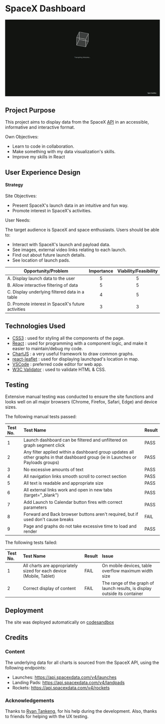 # SpaceX Dashboard

[1]: https://b0p6g4.csb.app/
[2]: https://github.com/WillN-Git/SpaceX-Dashboard/blob/main/MDImages/spaceX-dashboard-shorts.gif?raw=true
[![SpaceX Dashboard][2]][1]

## Project Purpose

This project aims to display data from the SpaceX [API](https://github.com/r-spacex/SpaceX-API) in an accessible, informative and interactive format.

Own Objectives: 

- Learn to code in collaboration.
- Make something with my data visualization's skills.
- Improve my skills in React

## User Experience Design

#### Strategy

Site Objectives:

- Present SpaceX's launch data in an intuitive and fun way.
- Promote interest in SpaceX's activities.

User Needs:

The target audience is SpaceX and space enthusiasts. Users should be able to:

- Interact with SpaceX's launch and payload data.
- See images, external video links relating to each launch.
- Find out about future launch details.
- See location of launch pads.

| Opportunity/Problem                           | Importance     | Viability/Feasibility  |
| --------------------------------------------- |:--------------:|:-----------------------:|
| A. Display launch data to the user| 5 | 5 |
| B. Allow interactive filtering of data        | 5 | 5 |
| C. Display underlying filtered data in a table| 4 | 5 |
| D. Promote interest in SpaceX's future activities | 3 | 3 |

## Technologies Used

- [CSS3](https://www.w3.org/Style/CSS/Overview.en.html) : used for styling all the components of the page.
- [React](https://reactjs.org/docs/introducing-jsx.html) : used for programming with a component logic, and make it easier to maintain/debug my code.
- [ChartJS](https://react-chartjs-2.js.org/) : a very useful framework to draw common graphs.
- [react-leaflet](https://react-leaflet.js.org/) : used for displaying launchpad's location in map.
- [VSCode](https://code.visualstudio.com) : preferred code editor for web app.
- [W3C Validator](https://jigsaw.w3.org) : used to validate HTML & CSS.

## Testing

Extensive manual testing was conducted to ensure the site functions and looks well on all major browsers (Chrome, Firefox, Safari, Edge) and device sizes.

The following manual tests passed:

| Test No. | Test Name | Result |
|:-|:-|:-|
|1|Launch dashboard can be filtered and unfiltered on graph segment click|PASS|
|2|Any filter applied within a dashboard group updates all other graphs in that dashboard group (ie in Launches or Payloads groups)|PASS|
|3|No excessive amounts of text|PASS|
|4|All navigation links smooth scroll to correct section|PASS|
|5|All text is readable and appropriate size|PASS|
|6|All external links work and open in new tabs (target="_blank")|PASS|
|7|Add Launch to Calendar button fires with correct parameters|PASS|
|8|Forward and Back browser buttons aren't required, but if used don't cause breaks|FAIL|
|9|Page and graphs do not take excessive time to load and render|PASS|


The following tests failed:

| Test No. | Test Name | Result | Issue |
|:-|:-|:-|:-|
|1|All charts are appropriately sized for each device (Mobile, Tablet)|FAIL| On mobile devices, table overflow maximum width size|
|2|Correct display of content|FAIL| The range of the graph of launch results, is display outside its container|

## Deployment

The site was deployed automatically on [codesandbox](https://codesandbox.io)

## Credits

### Content

The underlying data for all charts is sourced from the SpaceX API, using the following endpoints:

- Launches: https://api.spacexdata.com/v4/launches
- Landing Pads: https://api.spacexdata.com/v4/landpads
- Rockets: https://api.spacexdata.com/v4/rockets

### Acknowledgements

Thanks to [Ryan Tankeng](https://github.com/MrRyanWise), for his help during the development. Also, thanks to friends for helping with the UX testing.
